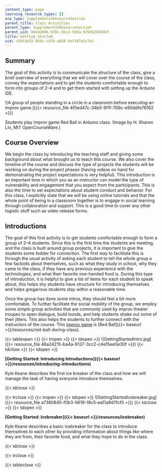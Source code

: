```yaml
---
content_type: page
learning_resource_types: []
ocw_type: SupplementalResourceSection
parent_title: Class Activities
parent_type: SupplementalResourceSection
parent_uid: b6e4204b-938c-bbc2-5b6a-925b625b04bf
title: Getting Started
uid: c58fde32-959c-c476-a858-daf107a2c7e2
---
```


Summary
-------

The goal of this activity is to communicate the structure of the class, give a brief overview of everything that we will cover over the course of the class, convey the expectations and to get the students comfortable enough to form into groups of 2–4 and to get them started with setting up the Arduino IDE.

![A group of people standing in a circle in a classroom before executing an Improv game.]({{< resource_file 4f0ed47c-34b5-9f1f-769c-e90ddfe76162 >}})  

Students play improv game Red Ball in Arduino class. (Image by H. Sharon Lin, MIT OpenCourseWare.)

Course Overview
---------------

We begin the class by introducing the teaching staff and giving some background about what brought us to teach this course. We also cover the timeline of the course and discuss the type of projects the students will be working on during the project phases (having videos on hand for demonstrating the project expectations is very helpful). This introduction is an important time in which you as an instructor can model the type of vulnerability and engagement that you expect from the participants. This is also the time to set expectations about student conduct and behavior. For this class, I explicitly state that we will be using online tutorials and that the whole point of being in a classroom together is to engage in social learning through collaboration and support. This is a good time to cover any other logistic stuff such as video release forms.

Introductions
-------------

The goal of this first activity is to get students comfortable enough to form a group of 2–4 students. Since this is the first time the students are meeting, and the class is built around group projects, it is important to give the students some fodder for connection. The first way to facilitate this is through the usual activity of asking each student to tell the whole group a few factoids about themselves, such as what they study in school, why they came to the class, if they have any previous experience with the technologies, and what their favorite one-handed food is. During this type of introduction, it is helpful to give a list of items for each student to speak about, this helps shy students have structure for introducing themselves and helps gregarious students stay within a reasonable time.

Once the group has done some intros, they should feel a bit more comfortable. To further facilitate the social mobility of the group, we employ some simple group activities that are commonly used by improv theater troupes to open dialogue, build bonds, and help students shake out some of their jitters. This also helps the students to further connect with the instructors of the course. This [improv game](http://wiki.improvresourcecenter.com/index.php?title=Red_Ball) is [Red Ball]({{< baseurl >}}/resources/red-ball-during-class). 

{{< tableopen >}}
{{< tropen >}}
{{< tdopen >}}
﻿![GettingStartedIntro.jpg]({{< resource_file 46a24215-ba4a-9137-3cc2-c4e15ee0e30f >}})
{{< tdclose >}}
{{< tdopen >}}


 **[Getting Started: Introducing Introductions]({{< baseurl >}}/resources/introducing-introductions)**

Kyle Keane describes the first ice breaker of the class and how we will manage the task of having everyone introduce themselves.  


{{< tdclose >}}

{{< trclose >}}
{{< tropen >}}
{{< tdopen >}}
![GettingStartedIcebreaker.jpg]({{< resource_file a7380845-f0b3-0619-18c5-ea11a9d7fcf0 >}})
{{< tdclose >}}
{{< tdopen >}}


﻿**[Getting Started: Icebreaker]({{< baseurl >}}/resources/icebreaker)**

Kyle Keane describes a basic icebreaker for the class to introduce themselves to each other by providing information about things like where they are from, their favorite food, and what they hope to do in the class.  


{{< tdclose >}}

{{< trclose >}}

{{< tableclose >}}